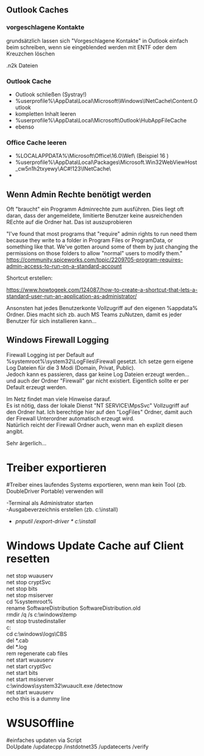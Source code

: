 
## Outlook Caches  

### vorgeschlagene Kontakte  
grundsätzlich lassen sich "Vorgeschlagene Kontakte" in Outlook einfach beim schreiben, wenn sie eingeblended werden mit ENTF oder dem Kreuzchen löschen  

.n2k Dateien  

### Outlook Cache  

- Outlook schließen (Systray!)
-  %userprofile%\AppData\Local\Microsoft\Windows\INetCache\Content.Outlook
-  kompletten Inhalt leeren
-  %userprofile%\AppData\Local\Microsoft\Outlook\HubAppFileCache
-  ebenso


### Office Cache leeren  
- %LOCALAPPDATA%\Microsoft\Office\16.0\Wef\  (Beispiel 16 )   
- %userprofile%\AppData\Local\Packages\Microsoft.Win32WebViewHost_cw5n1h2txyewy\AC\#!123\INetCache\
- 


## Wenn Admin Rechte benötigt werden  

Oft "braucht" ein Programm Adminrechte zum ausführen. Dies liegt oft daran, dass der angemeldete, limitierte Benutzer keine ausreichenden REchte auf die Ordner hat. Das ist auszuprobieren  

"I've found that most programs that "require" admin rights to run need them because they write to a folder in Program Files or ProgramData, or something like that. We've gotten around some of them by just changing the permissions on those folders to allow "normal" users to modify them."
https://community.spiceworks.com/topic/2209705-program-requires-admin-access-to-run-on-a-standard-account

Shortcut erstellen:  

https://www.howtogeek.com/124087/how-to-create-a-shortcut-that-lets-a-standard-user-run-an-application-as-administrator/  


Ansonsten hat jedes Benutzerkonte Vollzugriff auf den eigenen %appdata% Ordner. Dies macht sich zb. auch MS Teams zuNutzen, damit es jeder Benutzer für sich installieren kann...  

## Windows Firewall Logging  

Firewall Logging ist per Default auf %systemroot%\system32\LogFiles\Firewall gesetzt. Ich setze gern eigene Log Dateien für die 3 Modi (Domain, Privat, Public).  
Jedoch kann es passieren, dass gar keine Log Dateien erzeugt werden... und auch der Ordner "Firewall" gar nicht existiert. Eigentlich sollte er per Default erzeugt werden.  

Im Netz findet man viele Hinweise darauf.  
Es ist nötig, dass der lokale Dienst "NT SERVICE\MpsSvc" Vollzugriff auf den Ordner hat. Ich berechtige hier auf den "LogFiles" Ordner, damit auch der Firewall Unterordner automatisch erzeugt wird.  
Natürlich reicht der Firewall Ordner auch, wenn man eh explizit diesen angibt.  

Sehr ärgerlich...  


# Treiber exportieren  

#Treiber eines laufendes Systems exportieren, wenn man kein Tool (zb. DoubleDriver Portable) verwenden will  

-Terminal als Administrator starten  
-Ausgabeverzeichnis erstellen (zb. c:\install)
- *pnputil /export-driver * c:\install*  


# Windows Update Cache auf Client resetten  

net stop wuauserv  
net stop cryptSvc  
net stop bits  
net stop msiserver  
cd %systemroot%  
rename SoftwareDistribution SoftwareDistribution.old  
rmdir /q /s c:\windows\temp  
net stop trustedinstaller  
c:  
cd c:\windows\logs\CBS  
del *.cab  
del *.log  
rem regenerate cab files  
net start wuauserv  
net start cryptSvc  
net start bits  
net start msiserver  
c:\windows\system32\wuauclt.exe /detectnow  
net start wuauserv  
echo this is a dummy line  


# WSUSOffline  

#einfaches updaten via Script  
DoUpdate /updatecpp /instdotnet35 /updatecerts /verify  
